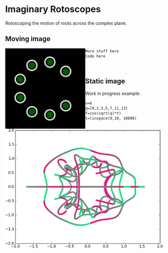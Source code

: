 # Imaginary Rotoscopes

Rotoscoping the motion of roots across the complex plane.

## Moving image

<img src="https://raw.githubusercontent.com/thoppe/imaginary_rotoscopes/master/figures/alternate.gif" align="left" width="256"/>

    More stuff here
    Code here

</br>


## Static image
  
Work in progress example:

    n=6
    q=[0,2,3,5,7,11,13]
    f=cos(sqrt(q)*t)
    t=linspace(0,10, 10000)

![](figures/simple_6.png)
